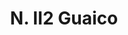 ---
title: "N. II2 Guaico"
permalink: "/edition/plant112/"
plant-name: "N. II2 Guaico"
plant-number: "112"
plant-xml: "/assets/xml/plant112.xml"
plant-img1: "/assets/img/plant112_verso.jpg"
plant-img2: "/assets/img/plant112.jpg"
plant-title: "N. II2 Guaico"
plant-wfo-link: ""
plant-kew-link: ""
plant-taxon-content: ""
layout: single-xml
---